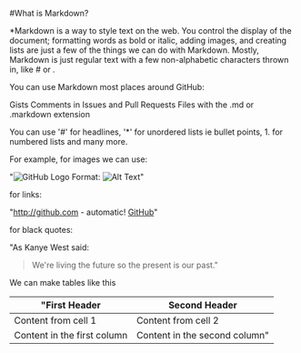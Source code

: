 #What is Markdown?


*Markdown is a way to style text on the web. You control the display of the document; formatting words as bold or italic, adding images, and creating lists are just a few of the things we can do with Markdown. Mostly, Markdown is just regular text with a few non-alphabetic characters thrown in, like # or *.*

You can use Markdown most places around GitHub:

Gists
Comments in Issues and Pull Requests
Files with the .md or .markdown extension


You can use '#' for headlines, '*' for unordered lists ie bullet points, 1. for numbered lists and many more.

For example, for images we can use: 

"![GitHub Logo](/images/logo.png)
Format: ![Alt Text](url)"

for links:

"http://github.com - automatic!
[GitHub](http://github.com)"

for black quotes:

"As Kanye West said:

> We're living the future so
> the present is our past."


We can make tables like this


"First Header | Second Header
------------ | -------------
Content from cell 1 | Content from cell 2
Content in the first column | Content in the second column"
